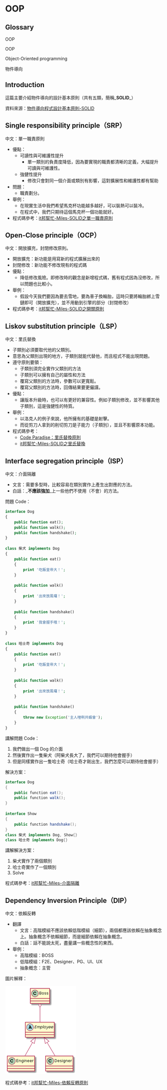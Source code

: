 # OOP

## Glossary

OOP

OOP

Object-Oriented programming

物件導向

## Introduction

這篇主要介紹物件導向的設計基本原則（共有五類，簡稱_**SOLID**_）

資料來源：[物件導向程式設計基本原則-SOLID](https://skyyen999.gitbooks.io/-study-design-pattern-in-java/content/oodPrinciple.html)

## Single responsibility principle（SRP）

中文：單一職責原則

* 優點： 
  * 可讀性與可維護性提升 
    * 單一類別的負責度降低，因為要實現的職責都清晰的定義，大幅提升可讀與可維護性。 
  * 強健性提升 
    * 修改只會對同一個介面或類別有影響，這對擴展性和維護性都有幫助 
* 問題： 
  * 職責劃分。 
* 舉例： 
  * 在現實生活中我們希望馬克杯功能越多越好，可以裝熱可以裝冷。 
  * 在程式中，我們只期待這個馬克杯一個功能就好。 
* 程式碼參考：[it邦幫忙-Miles-SOLID之單一職責原則](https://ithelp.ithome.com.tw/articles/10191955)

## Open-Close principle（OCP）

中文：開放擴充，封閉修改原則。

* 開放擴充：新功能是用寫新的程式擴展出來的 
* 封閉修改：新功能不修改現有的程式碼 
* 優點： 
  * 降低修改風險。即修改時的觀念是新增程式碼，舊有程式因為沒修改，所以問題也比較小。 
* 舉例： 
  * 假設今天我們要因為要去雪地，要為車子換輪胎，這時只要將輪胎綁上雪鏈即可（開放擴充），並不用動到引擎的部分（封閉修改） 
* 程式碼參考：[it邦幫忙-Miles-SOLID之開關原則](https://ithelp.ithome.com.tw/articles/10192105)

## Liskov substitution principle（LSP）

中文：里氏替換

* 子類別必須要取代他的父類別。 
* 意思為父類別出現的地方，子類別就能代替他，而且程式不能出現問題。 
* 遵守原則要領： 
  * 子類別須完全實作父類別的方法 
  * 子類別可以擁有自己的屬性和方法 
  * 覆寫父類別的方法時，參數可以更寬鬆。 
  * 覆寫父類別的方法時，回傳結果要更儼謹。 
* 優點： 
  * 讓版本升級時，也可以有更好的兼容性。例如子類別修改，並不影響其他子類別，這是強健性的特質。 
* 舉例： 
  * 以洛克人的例子來說，他所擁有的基礎是射擊。 
  * 而從剪刀人拿到的削切剪刀是子能力（子類別），並且不影響原本功能。 
* 程式碼參考： 
  * [Code Paradise：里氏替換原則](http://glj8989332.blogspot.com/2018/03/design-pattern-liskov-substitution.html) 
  * [it邦幫忙-Miles-SOLID之里氏替換](https://ithelp.ithome.com.tw/articles/10192317)

## Interface segregation principle（ISP）

中文：介面隔離

* 文言：需要多型時，比較容易在類別實作上產生出對應的方法。 
* 白話：_**不應該強加**_上一些他們不使用（不會）的方法。

問題 Code：

```php
interface Dog
{
    public function eat();
    public function walk();
    public function handshake();
}

class 柴犬 implements Dog
{
    public function eat()
    {
        print '吃飯皇帝大！';
    }
    
    public function walk()
    {
        print '出來放風囉！';
    }
    
    public function handshake()
    {
        print '我會握手哦！';
    }
}

class 哈士奇 implements Dog
{
    public function eat()
    {
        print '吃飯皇帝大！';
    }
    
    public function walk()
    {
        print '出來放風囉！';
    }
    
    public function handshake()
    {
        throw new Exception('主人哩咧共蝦會');
    }
}
```

講解問題 Code：

1. 我們做出一個 Dog 的介面 
2. 然後實作出一隻柴犬（阿柴犬長大了，我們可以期待他會握手） 
3. 但是同樣實作出一隻哈士奇（哈士奇才剛出生，我們怎麼可以期待他會握手） 

解決方案：

```java
interface Dog
{
    public function eat();
    public function walk();
}

interface Show
{
    public function handshake();   
}
class 柴犬 implements Dog, Show{}
class 哈士奇 implements Dog{}
```

講解解決方案：

1. 柴犬實作了兩個類別 
2. 哈士奇實作了一個類別 
3. Solve

程式碼參考：[it邦幫忙-Miles-介面隔離](https://ithelp.ithome.com.tw/articles/10192464)

## Dependency Inversion Principle（DIP）

中文：依賴反轉

* 翻譯 
  * 文言：高階模組不應該依賴低階模組（細節），兩個都應該依賴在抽象概念上。抽象概念不依賴細節，而是細節依賴在抽象概念。 
  * 白話：話不能說太死，盡量講一些概念性的東西。 
* 舉例： 
  * 高階模組：BOSS 
  * 低階模組：F2E、Designer、PG、UI、UX 
  * 抽象概念：主管 

圖片解釋：

![](../.gitbook/assets/sowkiimgastdunbeiimkld3abow6cbtpqzfpkbebe5onrebcz3mwrp6fkagecrb4mjmt82u_czml2wh98lzn5o42oozor824eiof.png)

程式碼參考：[it邦幫忙-Miles-依賴反轉原則](https://ithelp.ithome.com.tw/articles/10192844)





